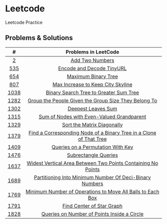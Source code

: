 # Leetcode
Leetcode Practice

## Problems & Solutions

|      #       |                                                            Problems in LeetCode                                                             |
|:------------:|:-------------------------------------------------------------------------------------------------------------------------------------------:|
| [2](2) | [Add Two Numbers](https://leetcode.com/problems/add-two-numbers/) |
| [535](535) | [Encode and Decode TinyURL](https://leetcode.com/problems/encode-and-decode-tinyurl/) |
| [654](654) | [Maximum Binary Tree](https://leetcode.com/problems/maximum-binary-tree/) |
| [807](807) | [Max Increase to Keep City Skyline](https://leetcode.com/problems/max-increase-to-keep-city-skyline/) |
| [1038](1038) | [Binary Search Tree to Greater Sum Tree](https://leetcode.com/problems/binary-search-tree-to-greater-sum-tree/) |
| [1282](1282) | [Group the People Given the Group Size They Belong To](https://leetcode.com/problems/group-the-people-given-the-group-size-they-belong-to/) |
| [1302](1302) |                                   [Deepest Leaves Sum](https://leetcode.com/problems/deepest-leaves-sum/)                                   |
| [1315](1315) | [Sum of Nodes with Even-Valued Grandparent](https://leetcode.com/problems/sum-of-nodes-with-even-valued-grandparent/) |
| [1329](1329) | [Sort the Matrix Diagonally](https://leetcode.com/problems/sort-the-matrix-diagonally/) |
| [1379](1379) | [Find a Corresponding Node of a Binary Tree in a Clone of That Tree](https://leetcode.com/problems/find-a-corresponding-node-of-a-binary-tree-in-a-clone-of-that-tree/) |
| [1409](1409) | [Queries on a Permutation With Key](https://leetcode.com/problems/queries-on-a-permutation-with-key/) |
| [1476](1476) | [Subrectangle Queries](https://leetcode.com/problems/subrectangle-queries/) |
| [1637](1637) | [Widest Vertical Area Between Two Points Containing No Points](https://leetcode.com/problems/widest-vertical-area-between-two-points-containing-no-points/) |
| [1689](1689) | [Partitioning Into Minimum Number Of Deci-Binary Numbers](https://leetcode.com/problems/partitioning-into-minimum-number-of-deci-binary-numbers/) |
| [1769](1769) | [Minimum Number of Operations to Move All Balls to Each Box](https://leetcode.com/problems/minimum-number-of-operations-to-move-all-balls-to-each-box/) |
| [1791](1791) | [Find Center of Star Graph](https://leetcode.com/problems/find-center-of-star-graph/) |
| [1828](1828) | [Queries on Number of Points Inside a Circle](https://leetcode.com/problems/queries-on-number-of-points-inside-a-circle/) |
